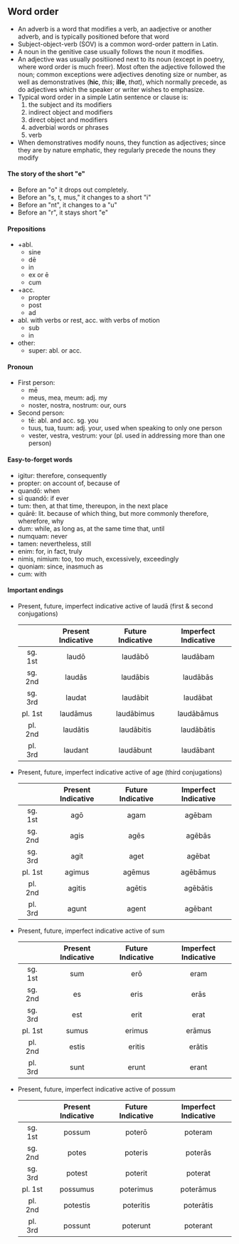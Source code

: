 ## Word order

 - An adverb is a word that modifies a verb, an aadjective or another adverb, and is typically positioned before that word
 - Subject-object-verb (SOV) is a common word-order pattern in Latin.
 - A noun in the genitive case usually follows the noun it modifies.
 - An adjective was usually positiioned next to its noun (except in poetry, where word order is much freer). Most often the adjective followed the noun; common exceptions were adjectives denoting size or number, as well as demonstratives (**hic**, *this*; **ille**, *that*), which normally precede, as do adjectives which the speaker or writer wishes to emphasize.
 - Typical word order in a simple Latin sentence or clause is:
   1. the subject and its modifiers
   2. indirect object and modifiers
   3. direct object and modifiers
   4. adverbial words or phrases
   5. verb
 - When demonstratives modify nouns, they function as adjectives; since they are by nature emphatic, they regularly precede the nouns they modify

#### The story of the short "e"

 - Before an "o" it drops out completely.
 - Before an "s, t, mus," it changes to a short "i"
 - Before an "nt", it changes to a "u"
 - Before an "r", it stays short "e" 

#### Prepositions

 - +abl.
   - sine
   - dē
   - in
   - ex or ē
   - cum
 - +acc.
   - propter
   - post
   - ad
 - abl. with verbs or rest, acc. with verbs of motion
   - sub
   - in
 - other:
   - super: abl. or acc.

 
#### Pronoun

 - First person:
   - mē
   - meus, mea, meum: adj. my
   - noster, nostra, nostrum: our, ours
 - Second person:
   - tē: abl. and acc. sg. you
   - tuus, tua, tuum: adj. your, used when speaking to only one person
   - vester, vestra, vestrum: your (pl. used in addressing more than one person)

#### Easy-to-forget words
 - igitur: therefore, consequently
 - propter: on account of, because of
 - quandō: when
 - sī quandō: if ever
 - tum: then, at that time, thereupon, in the next place
 - quārē: lit. because of which thing, but more commonly therefore, wherefore, why
 - dum: while, as long as, at the same time that, until
 - numquam: never
 - tamen: nevertheless, still
 - enim: for, in fact, truly
 - nimis, nimium: too, too much, excessively, exceedingly
 - quoniam: since, inasmuch as
 - cum: with

#### Important endings

 - Present, future, imperfect indicative active of laudā (first & second conjugations)

	|         | Present Indicative | Future Indicative | Imperfect Indicative |
	|:-------:|:------------------:|:-----------------:|:--------------------:|
	| sg. 1st |        laudō       |      laudābō      |       laudābam       |
	| sg. 2nd |       laudās       |      laudābis     |       laudābās       |
	| sg. 3rd |       laudat       |      laudābit     |       laudābat       |
	| pl. 1st |      laudāmus      |     laudābimus    |      laudābāmus      |
	| pl. 2nd |      laudātis      |     laudābitis    |      laudābātis      |
	| pl. 3rd |       laudant      |     laudābunt     |       laudābant      |

 - Present, future, imperfect indicative active of age (third conjugations)

	|         | Present Indicative | Future Indicative | Imperfect Indicative |
	|:-------:|:------------------:|:-----------------:|:--------------------:|
	| sg. 1st |         agō        |        agam       |        agēbam        |
	| sg. 2nd |        agis        |        agēs       |        agēbās        |
	| sg. 3rd |        agit        |        aget       |        agēbat        |
	| pl. 1st |       agimus       |       agēmus      |       agēbāmus       |
	| pl. 2nd |       agitis       |       agētis      |       agēbātis       |
	| pl. 3rd |        agunt       |       agent       |        agēbant       |

 - Present, future, imperfect indicative active of sum

	|         | Present Indicative | Future Indicative | Imperfect Indicative |
	|:-------:|:------------------:|:-----------------:|:--------------------:|
	| sg. 1st |         sum        |        erō        |         eram         |
	| sg. 2nd |         es         |        eris       |         erās         |
	| sg. 3rd |         est        |        erit       |         erat         |
	| pl. 1st |        sumus       |       erimus      |        erāmus        |
	| pl. 2nd |        estis       |       eritis      |        erātis        |
	| pl. 3rd |        sunt        |       erunt       |         erant        |

 - Present, future, imperfect indicative active of possum

	|         | Present Indicative | Future Indicative | Imperfect Indicative |
	|:-------:|:------------------:|:-----------------:|:--------------------:|
	| sg. 1st |       possum       |       poterō      |        poteram       |
	| sg. 2nd |        potes       |      poteris      |        poterās       |
	| sg. 3rd |       potest       |      poterit      |        poterat       |
	| pl. 1st |      possumus      |     poterimus     |       poterāmus      |
	| pl. 2nd |      potestis      |     poteritis     |       poterātis      |
	| pl. 3rd |       possunt      |      poterunt     |       poterant       |

